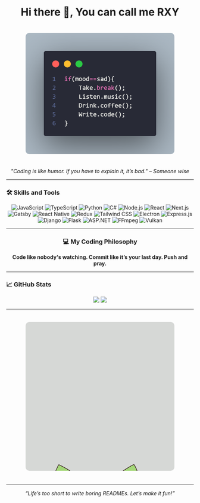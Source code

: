 <div align="center">
  <h1><b>Hi there 👋, You can call me RXY</b></h1>
</div>

<div align="center">
  <img src="mood.png" alt="Mood" width="400" style="border-radius: 10px; margin: 20px 0;">
</div>

<div align="center">
  <p><i>"Coding is like humor. If you have to explain it, it’s bad." – Someone wise</i></p>
</div>

---

### 🛠️ Skills and Tools
<div align="center">
  <!-- Core Technologies -->
  <img src="https://img.shields.io/badge/-JavaScript-F7DF1E?logo=javascript&logoColor=black" alt="JavaScript">
  <img src="https://img.shields.io/badge/-TypeScript-3178C6?logo=typescript&logoColor=white" alt="TypeScript">
  <img src="https://img.shields.io/badge/-Python-3776AB?logo=python&logoColor=white" alt="Python">
  <img src="https://img.shields.io/badge/-C%23-239120?logo=csharp&logoColor=white" alt="C#">
  <img src="https://img.shields.io/badge/-Node.js-339933?logo=node.js&logoColor=white" alt="Node.js">

  <!-- React Ecosystem -->
  <img src="https://img.shields.io/badge/-React-61DAFB?logo=react&logoColor=black" alt="React">
  <img src="https://img.shields.io/badge/-Next.js-000000?logo=next.js&logoColor=white" alt="Next.js">
  <img src="https://img.shields.io/badge/-Gatsby-663399?logo=gatsby&logoColor=white" alt="Gatsby">
  <img src="https://img.shields.io/badge/-React%20Native-61DAFB?logo=react&logoColor=black" alt="React Native">
  <img src="https://img.shields.io/badge/-Redux-764ABC?logo=redux&logoColor=white" alt="Redux">
  <img src="https://img.shields.io/badge/-TailwindCSS-06B6D4?logo=tailwindcss&logoColor=white" alt="Tailwind CSS">

  <!-- Other Frameworks and Tools -->
  <img src="https://img.shields.io/badge/-Electron-47848F?logo=electron&logoColor=white" alt="Electron">
  <img src="https://img.shields.io/badge/-Express.js-000000?logo=express&logoColor=white" alt="Express.js">
  <img src="https://img.shields.io/badge/-Django-092E20?logo=django&logoColor=white" alt="Django">
  <img src="https://img.shields.io/badge/-Flask-000000?logo=flask&logoColor=white" alt="Flask">
  <img src="https://img.shields.io/badge/-ASP.NET-512BD4?logo=dotnet&logoColor=white" alt="ASP.NET">
  <img src="https://img.shields.io/badge/-FFmpeg-007808?logo=ffmpeg&logoColor=white" alt="FFmpeg">
  <img src="https://img.shields.io/badge/-Vulkan-AC162C?logo=vulkan&logoColor=white" alt="Vulkan">
</div>

---

<div align="center">
  <h3>💻 My Coding Philosophy</h3>
  <b>Code like nobody's watching. </b>
  <b>Commit like it’s your last day. </b>
  <b>Push and pray.</b>
</div>


---

### 📈 GitHub Stats
<div align="center">
  <img src="https://github-readme-stats.vercel.app/api?username=yourusername&show_icons=true&theme=radical">
  <img src="https://github-readme-streak-stats.herokuapp.com/?user=yourusername&theme=radical">
</div>

---
<div align="center">
  <img src="welp.gif" alt="Mood" width="400" style="border-radius: 10px; margin: 20px 0;">
</div>

---

<div align="center">
  <i>“Life’s too short to write boring READMEs. Let’s make it fun!”</i>
</div>
